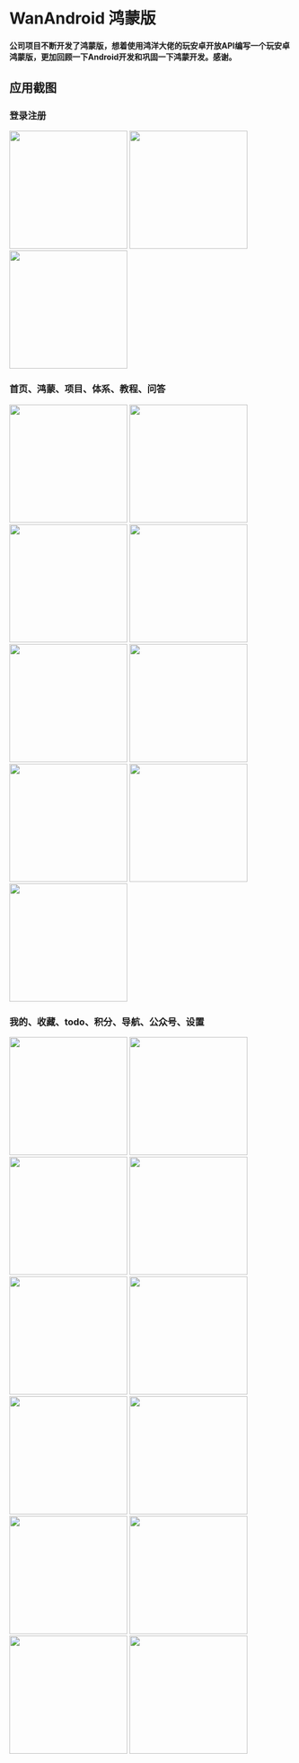 # WanAndroid 鸿蒙版
#### 公司项目不断开发了鸿蒙版，想着使用鸿洋大佬的玩安卓开放API编写一个玩安卓 鸿蒙版，更加回顾一下Android开发和巩固一下鸿蒙开发。感谢。
## 应用截图
### 登录注册
<img src="https://github.com/zhq573524642/WanAndroidHmos/blob/master/appimage/1.jpg" width="210px"> <img src="https://github.com/zhq573524642/WanAndroidHmos/blob/master/appimage/2.jpg" width="210px"> <img src="https://github.com/zhq573524642/WanAndroidHmos/blob/master/appimage/3.jpg" width="210px">

### 首页、鸿蒙、项目、体系、教程、问答
<img src="https://github.com/zhq573524642/WanAndroidHmos/blob/master/appimage/4.jpg" width="210px"> <img src="https://github.com/zhq573524642/WanAndroidHmos/blob/master/appimage/5.jpg" width="210px"> <img src="https://github.com/zhq573524642/WanAndroidHmos/blob/master/appimage/6.jpg" width="210px">
<img src="https://github.com/zhq573524642/WanAndroidHmos/blob/master/appimage/7.jpg" width="210px"> <img src="https://github.com/zhq573524642/WanAndroidHmos/blob/master/appimage/8.jpg" width="210px"> <img src="https://github.com/zhq573524642/WanAndroidHmos/blob/master/appimage/9.jpg" width="210px">
<img src="https://github.com/zhq573524642/WanAndroidHmos/blob/master/appimage/10.jpg" width="210px"> <img src="https://github.com/zhq573524642/WanAndroidHmos/blob/master/appimage/11.jpg" width="210px"> <img src="https://github.com/zhq573524642/WanAndroidHmos/blob/master/appimage/12.jpg" width="210px">

### 我的、收藏、todo、积分、导航、公众号、设置
<img src="https://github.com/zhq573524642/WanAndroidHmos/blob/master/appimage/13.jpg" width="210px"> <img src="https://github.com/zhq573524642/WanAndroidHmos/blob/master/appimage/14.jpg" width="210px"> <img src="https://github.com/zhq573524642/WanAndroidHmos/blob/master/appimage/15.jpg" width="210px">
<img src="https://github.com/zhq573524642/WanAndroidHmos/blob/master/appimage/16.jpg" width="210px"> <img src="https://github.com/zhq573524642/WanAndroidHmos/blob/master/appimage/17.jpg" width="210px"> <img src="https://github.com/zhq573524642/WanAndroidHmos/blob/master/appimage/18.jpg" width="210px">
<img src="https://github.com/zhq573524642/WanAndroidHmos/blob/master/appimage/19.jpg" width="210px"> <img src="https://github.com/zhq573524642/WanAndroidHmos/blob/master/appimage/20.jpg" width="210px"> <img src="https://github.com/zhq573524642/WanAndroidHmos/blob/master/appimage/21.jpg" width="210px">
<img src="https://github.com/zhq573524642/WanAndroidHmos/blob/master/appimage/22.jpg" width="210px"> <img src="https://github.com/zhq573524642/WanAndroidHmos/blob/master/appimage/23.jpg" width="210px"> <img src="https://github.com/zhq573524642/WanAndroidHmos/blob/master/appimage/24.jpg" width="210px">



